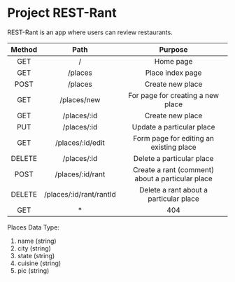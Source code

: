 # Project REST-Rant

REST-Rant is an app where users can review restaurants.

| Method | Path                     | Purpose                                   |
|:------:|:------------------------:|:-----------------------------------------:|
| GET    | /                        | Home page                                 |
| GET    | /places                  | Place index page                          |
| POST   | /places                  | Create new place                          |
| GET    | /places/new              | For page for creating a new place         |
| GET    | /places/:id              | Create new place                          |
| PUT    | /places/:id              | Update a particular place                 |
| GET    | /places/:id/edit         | Form page for editing an existing place   |
| DELETE | /places/:id              | Delete a particular place                 |
| POST   | /places/:id/rant         | Create a rant (comment) about a particular place  |
| DELETE | /places/:id/rant/rantId  | Delete a rant about a particular place    |
| GET    | *                        | 404                                       |

Places Data Type:
1. name (string)
2. city (string)
3. state (string)
4. cuisine (string)
5. pic (string)